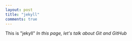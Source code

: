 ```yaml
---
layout: post
title: "jekyll"
comments: true
---
```


This is "jekyll"
_In this page, let's talk about Git and GitHub_
